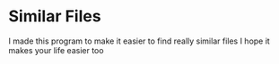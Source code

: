 # Similar Files
I made this program to make it easier to find really similar files
I hope it makes your life easier too